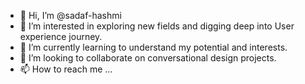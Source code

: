 - 👋 Hi, I’m @sadaf-hashmi
- 👀 I’m interested in exploring new fields and digging deep into User experience journey.
- 🌱 I’m currently learning to understand my potential and interests.
- 💞️ I’m looking to collaborate on conversational design projects.
- 📫 How to reach me ...

<!---
sadaf-hashmi/sadaf-hashmi is a ✨ special ✨ repository because its `README.md` (this file) appears on your GitHub profile.
You can click the Preview link to take a look at your changes.
--->
